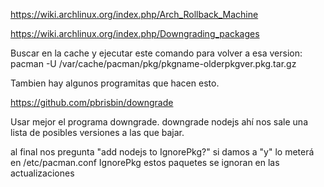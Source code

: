https://wiki.archlinux.org/index.php/Arch_Rollback_Machine

https://wiki.archlinux.org/index.php/Downgrading_packages

Buscar en la cache y ejecutar este comando para volver a esa version:
pacman -U /var/cache/pacman/pkg/pkgname-olderpkgver.pkg.tar.gz


Tambien hay algunos programitas que hacen esto.


https://github.com/pbrisbin/downgrade

Usar mejor el programa downgrade.
downgrade nodejs
  ahí nos sale una lista de posibles versiones a las que bajar.

  al final nos pregunta "add nodejs to IgnorePkg?" si damos a "y" lo meterá en /etc/pacman.conf IgnorePkg
  estos paquetes se ignoran en las actualizaciones
